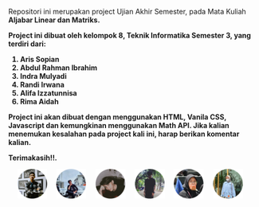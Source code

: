 Repositori ini merupakan project Ujian Akhir Semester, pada Mata Kuliah <b>Aljabar Linear dan Matriks<b>.

Project ini dibuat oleh kelompok 8, Teknik Informatika Semester 3, yang terdiri dari:
1. Aris Sopian
2. Abdul Rahman Ibrahim
3. Indra Mulyadi
4. Randi Irwana
5. Alifa Izzatunnisa
6. Rima Aidah

Project ini akan dibuat dengan menggunakan HTML, Vanila CSS, Javascript dan kemungkinan menggunakan Math API.
Jika kalian menemukan kesalahan pada project kali ini, harap berikan komentar kalian.

Terimakasih!!.

<div align="center">
  <img src="/img/profile/ars.png" height="60" alt="ars"  />
  <img width="12" />
  <img src="/img/profile/abdl.png" height="60" alt="abdl"  />
  <img width="12" />
  <img src="/img/profile/indr.png" height="60" alt="indr"  />
  <img width="12" />
  <img src="/img/profile/rnd.png" height="60" alt="rnd"  />
  <img width="12" />
  <img src="/img/profile/alf.png" height="60" alt="alf"  />
  <img width="12" />
  <img src="/img/profile/rm.png" height="60" alt="rm"  />
  <img width="12" />
</div>